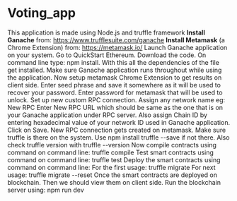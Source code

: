 # Voting_app
This application is made using Node.js and truffle framework
**Install Ganache** from: https://www.trufflesuite.com/ganache
**Install Metamask** (a Chrome Extension) from: https://metamask.io/
Launch Ganache application on your system. Go to QuickStart Ethereum.
Download the code.
On command line type: npm install. With this all the dependencies of the file get installed.
Make sure Ganache application runs throughout while using the application.
Now setup metamask Chrome Extension to get results on client side.
Enter seed phrase and save it somewhere as it will be used to recover your password.
Enter password for metamask that will be used to unlock.
Set up new custom RPC connection.
Assign any network name eg: New RPC
Enter New RPC URL which should be same as the one that is on your Ganache application under RPC server.
Also assign Chain ID by entering hexadecimal value of your network ID used in Ganache application. Click on Save.
New RPC connection gets created on metamask.
Make sure truffle is there on the system. Use npm install truffle --save if not there. Also check truffle version with truffle --version
Now compile contracts using command on command line: truffle compile
Test smart contracts using command on command line: truffle test
Deploy the smart contracts using command on command line:
For the first usage: truffle migrate
For next usage: truffle migrate --reset
Once the smart contracts are deployed on blockchain. Then we should view them on client side.
Run the blockchain server using: npm run dev
